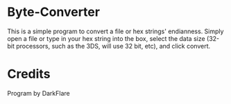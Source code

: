 # Byte-Converter
This is a simple program to convert a file or hex strings' endianness. Simply open a file or type in your hex string into the box, select the data size (32-bit processors, such as the 3DS, will use 32 bit, etc), and click convert.

# Credits
Program by DarkFlare
